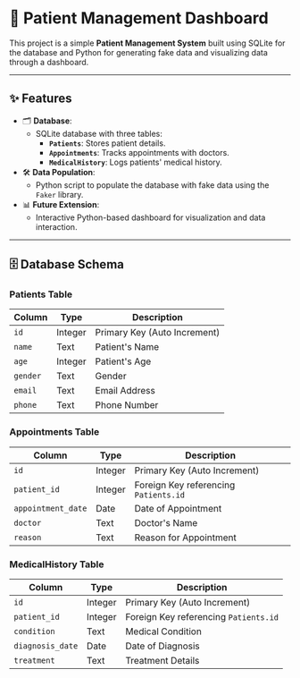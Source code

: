 # 🏥 Patient Management Dashboard

This project is a simple **Patient Management System** built using SQLite for the database and Python for generating fake data and visualizing data through a dashboard.

---

## ✨ Features
- 🗂️ **Database**: 
  - SQLite database with three tables:
    - **`Patients`**: Stores patient details.
    - **`Appointments`**: Tracks appointments with doctors.
    - **`MedicalHistory`**: Logs patients' medical history.
- 🛠️ **Data Population**:
  - Python script to populate the database with fake data using the `Faker` library.
- 📊 **Future Extension**:
  - Interactive Python-based dashboard for visualization and data interaction.

---

## 🗄️ Database Schema
### Patients Table
| Column  | Type     | Description               |
|---------|----------|---------------------------|
| `id`    | Integer  | Primary Key (Auto Increment) |
| `name`  | Text     | Patient's Name            |
| `age`   | Integer  | Patient's Age             |
| `gender`| Text     | Gender                    |
| `email` | Text     | Email Address             |
| `phone` | Text     | Phone Number              |

### Appointments Table
| Column              | Type     | Description                     |
|---------------------|----------|---------------------------------|
| `id`                | Integer  | Primary Key (Auto Increment)   |
| `patient_id`        | Integer  | Foreign Key referencing `Patients.id` |
| `appointment_date`  | Date     | Date of Appointment            |
| `doctor`            | Text     | Doctor's Name                  |
| `reason`            | Text     | Reason for Appointment         |

### MedicalHistory Table
| Column            | Type     | Description                     |
|-------------------|----------|---------------------------------|
| `id`              | Integer  | Primary Key (Auto Increment)   |
| `patient_id`      | Integer  | Foreign Key referencing `Patients.id` |
| `condition`       | Text     | Medical Condition              |
| `diagnosis_date`  | Date     | Date of Diagnosis              |
| `treatment`       | Text     | Treatment Details              |
